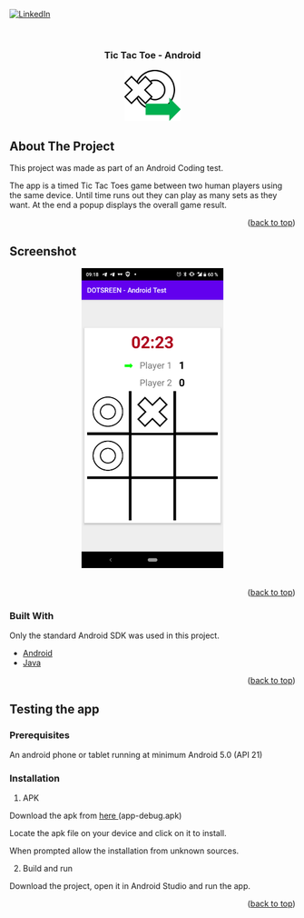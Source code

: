 <div id="top"></div>



<!-- PROJECT SHIELDS -->
[![LinkedIn][linkedin-shield]][linkedin-url]



<!-- PROJECT LOGO -->
<br />
<div align="center">
  <h3 align="center">Tic Tac Toe - Android</h3>
  <img src="readme_images/project-logo.png" alt="Logo" width="100">
</div>




<!-- ABOUT THE PROJECT -->
## About The Project

This project was made as part of an Android Coding test.

The app is a timed Tic Tac Toes game between two human players using the same device.
Until time runs out they can play as many sets as they want. At the end a popup displays the overall game result.

<p align="right">(<a href="#top">back to top</a>)</p>

<!-- SCREENSHOT -->
## Screenshot

<div align="center">
    <img src="readme_images/screenshot.png" width="250px">
</div>
<br/>

<p align="right">(<a href="#top">back to top</a>)</p>



### Built With

Only the standard Android SDK was used in this project.

* [Android](https://developer.android.com/docs)
* [Java](https://dev.java/)

<p align="right">(<a href="#top">back to top</a>)</p>



<!-- Testing the app -->
## Testing the app

### Prerequisites

An android phone or tablet running at minimum Android 5.0 (API 21)

### Installation

1. APK

Download the apk from <a href="https://github.com/alex-24/DOTSCREEN_Android_Test/tree/master/app/build/outputs/apk/debug"> here </a> (app-debug.apk)

Locate the apk file on your device and click on it to install. 

When prompted allow the installation from unknown sources.

2. Build and run

Download the project, open it in Android Studio and run the app.


<p align="right">(<a href="#top">back to top</a>)</p>



<!-- MARKDOWN LINKS & IMAGES -->
[linkedin-shield]: https://img.shields.io/badge/-LinkedIn-black.svg?style=for-the-badge&logo=linkedin&colorB=555
[linkedin-url]: https://linkedin.com/in/alexis-cassion
[app-screenshot]: readme_images/screenshot.png